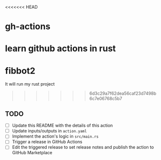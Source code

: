 <<<<<<< HEAD
# gh-actions

learn github actions in rust
=======
# fibbot2

It will run my rust project
>>>>>>> 6d3c29a7f62dea56caf23d7498b6c7e06768c5b7

## TODO

- [ ] Update this README with the details of this action
- [ ] Update inputs/outputs in `action.yaml`
- [ ] Implement the action's logic in `src/main.rs`
- [ ] Trigger a release in GitHub Actions
- [ ] Edit the triggered release to set release notes and publish the action to GitHub Marketplace
